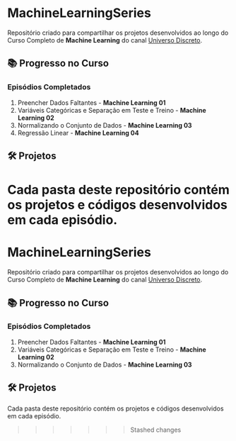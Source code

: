 # MachineLearningSeries  

Repositório criado para compartilhar os projetos desenvolvidos ao longo do Curso Completo de **Machine Learning** do canal [Universo Discreto](https://www.youtube.com/@UniversoDiscreto).  

## 📚 Progresso no Curso  

### Episódios Completados  
1. Preencher Dados Faltantes - **Machine Learning 01**  
2. Variáveis Categóricas e Separação em Teste e Treino - **Machine Learning 02**  
3. Normalizando o Conjunto de Dados - **Machine Learning 03**  
4. Regressão Linear - **Machine Learning 04**  

## 🛠️ Projetos  
Cada pasta deste repositório contém os projetos e códigos desenvolvidos em cada episódio.  
=======
# MachineLearningSeries  

Repositório criado para compartilhar os projetos desenvolvidos ao longo do Curso Completo de **Machine Learning** do canal [Universo Discreto](https://www.youtube.com/@UniversoDiscreto).  

## 📚 Progresso no Curso  

### Episódios Completados  
1. Preencher Dados Faltantes - **Machine Learning 01**  
2. Variáveis Categóricas e Separação em Teste e Treino - **Machine Learning 02**  
3. Normalizando o Conjunto de Dados - **Machine Learning 03**  

## 🛠️ Projetos  
Cada pasta deste repositório contém os projetos e códigos desenvolvidos em cada episódio.  
>>>>>>> Stashed changes
